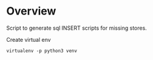 # Overview

Script to generate sql INSERT scripts for missing stores.


Create virtual env

```
virtualenv -p python3 venv
```
